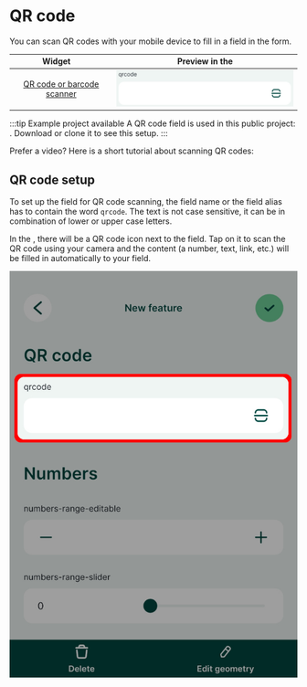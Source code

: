# QR code

You can scan QR codes with your mobile device to fill in a field in the form.

|<div style="width:150px"> Widget </div> |Preview in the <MobileAppNameShort />|
|:---:|:---:|
[QR code or barcode scanner](#qr-code-setup)   | ![Mergin Maps mobile app QR code field form](./mobile-form-qrcode-preview.jpg "Mergin Maps mobile app QR code field form") |

:::tip Example project available
A QR code field is used in this public project: <MerginMapsProject id="documentation/form-widgets" />. Download or clone it to see this setup.
:::

Prefer a video? Here is a short tutorial about scanning QR codes:

<YouTube id="HptECoMY8ow" />
 
## QR code setup

To set up the field for QR code scanning, the field name or the field alias has to contain the word `qrcode`. The text is not case sensitive, it can be in combination of lower or upper case letters.

In the <MobileAppNameShort />, there will be a QR code icon next to the field. Tap on it to scan the QR code using your camera and the content (a number, text, link, etc.) will be filled in automatically to your field.

![Mergin Maps mobile app QR code field form](./mobile-form-qrcode.jpg "Mergin Maps mobile app QR code field form")
